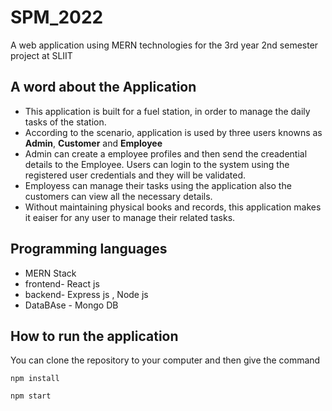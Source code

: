 # SPM_2022
A web application using MERN technologies for the 3rd year 2nd semester project at SLIIT

## A word about the Application
- This application is built for a fuel station, in order to manage the daily tasks of the station. 
- According to the scenario, application is used by three users knowns as **Admin**, **Customer** and **Employee**
- Admin can create a employee profiles and then send the creadential details to the Employee. Users can login to the system using the registered user credentials and they will be validated.
- Employess can manage their tasks using the application also the customers can view all the necessary details. 
- Without maintaining physical books and records, this application makes it eaiser for any user to manage their related tasks.


## Programming languages
- MERN Stack
- frontend- React js
- backend- Express js , Node js
- DataBAse - Mongo DB

## How to run the application
You can clone the repository to your computer and then give the command
```
npm install
```

```
npm start
